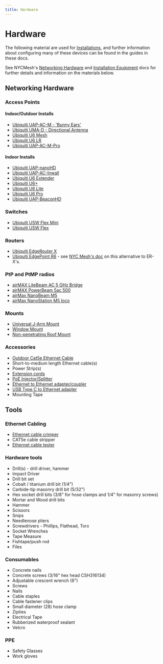 ```yaml
---
title: Hardware
---
```


# Hardware

The following material are used for [Installations](/installations/installations), and further information about configuring many of these devices can be found in the guides in these docs.

See NYCMesh's [Networking Hardware](https://docs.nycmesh.net/hardware/) and [Installation Equipment](https://docs.nycmesh.net/installs/equipment/) docs for further details and information on the materials below.

## Networking Hardware
### Access Points

#### Indoor/Outdoor Installs
- [Ubiquiti UAP-AC-M - 'Bunny Ears'](https://store.ui.com/products/unifi-ac-mesh-ap)
- [Ubiquiti UMA-D - Directional Antenna](https://store.ui.com/collections/operator-airmax-and-ltu-antennas/products/directional-dual-band-antenna-for-uap-ac-m)
- [Ubiquiti U6 Mesh](https://store.ui.com/us/en/products/u6-mesh)
- [Ubiquiti U6 LR](https://store.ui.com/us/en/products/u6-lr)
- [Ubiquiti UAP-AC-M-Pro](https://store.ui.com/us/en/products/uap-ac-mesh-pro)


#### Indoor Installs
- [Ubiquiti UAP-nanoHD](https://store.ui.com/us/en/products/uap-nanohd)
- [Ubiquiti UAP-AC-Inwall](https://store.ui.com/us/en/products/uap-ac-iw)
- [Ubiquiti U6 Extender](https://store.ui.com/us/en/products/u6-extender)
- [Ubiquiti U6+](https://store.ui.com/us/en/products/u6-plus)
- [Ubiquiti U6 Lite](https://store.ui.com/us/en/products/u6-lite)
- [Ubiquiti U6 Pro](https://store.ui.com/us/en/category/wifi-flagship/products/u6-pro)
- [Ubiquiti UAP-BeaconHD](https://store.ui.com/us/en/products/uap-beaconhd)

### Switches
- [Ubiquiti USW Flex Mini](https://store.ui.com/us/en/products/usw-flex-mini)
- [Ubiquiti USW Flex](https://store.ui.com/us/en/category/switching-utility/products/usw-flex)

### Routers
- [Ubiquiti EdgeRouter X](https://store.ui.com/collections/operator-edgemax-routers/products/edgerouter-x)
- [Ubiquiti EdgePoint R6](https://store.ui.com/collections/operator-edgemax-control-points/products/edgepoint-r6) - see [NYC Mesh's doc](https://docs.nycmesh.net/hardware/epr6/) on this alternative to ER-X's.

### PtP and PtMP radios

- [airMAX LiteBeam AC 5 GHz Bridge](https://store.ui.com/collections/wireless/products/litebeam-5ac-gen2)
- [airMAX PowerBeam 5ac 500](https://techspecs.ui.com/uisp/wireless/pbe-5ac-500)
- [airMax NanoBeam M5](https://store.ui.com/us/en/products/nbe-m5-16)
- [airMax NanoStation M5 loco](https://store.ui.com/us/en/category/wireless-airmax-5ghz/products/locom5)

### Mounts

- [Universal J-Arm Mount](https://store.ui.com/collections/operator-airmax-and-ltu-accessories/products/universal-antenna-mount)
- [Window Mount](https://store.ui.com/collections/operator-airmax-and-ltu-accessories/products/nanostation-window-mount)
- [Non-penetrating Roof Mount](https://www.data-alliance.net/non-penetrating-roof-mount-base-fits-pipe-mast-antenna-mounts-extendable-up-to-7ft-mast/)

### Accessories

- [Outdoor Cat5e Ethernet Cable](https://store.ui.com/us/en/collections/accessories-pro-box-cables/products/unifi-outdoor-cable)
- Short-to-medium length Ethernet cable(s)
- Power Strip(s)
- [Extension cords](https://www.newegg.com/black-monoprice-6-00-ft-others/p/0N6-01B8-002D6)
- [PoE Injector/Splitter](https://www.newegg.com/p/2WG-00DK-00004)
- [Ethernet to Ethernet adapter/coupler](https://www.newegg.com/p/0Y3-02J6-00001)
- [USB Type C to Ethernet adapter](https://www.ebay.com/itm/132225990432?epid=910384900&hash=item1ec9487f20:g:FhgAAOSwqiVdyN)
- Mounting Tape

## Tools

### Ethernet Cabling

- [Ethernet cable crimper](https://www.homedepot.com/p/Klein-Tools-Compact-Ratcheting-Modular-Crimper-VDV226-107/204732347?source=shoppingads&locale=en-US&srsltid=AfmBOopOP-5p-ibEZ6Xg-9GSiYkxoTyprixZLrUXPKiSeqJMjNqTxc5oPwU)
- CAT5e cable stripper
- [Ethernet cable tester](https://www.lowes.com/pd/Klein-Tools-Cable-Tester-Kit-with-Scout-Pro-3-Tester-Remotes-Adapter-Battery/5014306081)

### Hardware tools

- Drill(s) - drill driver, hammer
- Impact Driver
- Drill bit set 
- Cobalt / titanium drill bit (1/4")
- Carbide-tip masonry drill bit (5/32")
- Hex socket drill bits (3/8" for hose clamps and 1/4" for masonry screws)
- Mortar and Wood drill bits
- Hammer
- Scissors
- Snips
- Needlenose pliers
- Screwdrivers - Phillips, Flathead, Torx
- Socket Wrenches
- Tape Measure
- Fishtape/push rod
- Files

### Consumables

- Concrete nails
- Concrete screws (3/16" hex head CSH316134)
- Adjustable crescent wrench (6")
- Screws
- Nails
- Cable staples
- Cable fastener clips
- Small diameter (28) hose clamp
- Zipties
- Electrical Tape
- Rubberized waterproof sealant
- Velcro

### PPE
- Safety Glasses
- Work gloves 
